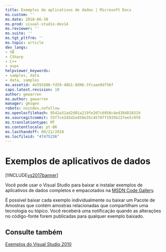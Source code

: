 ```yaml
---
title: Exemplos de aplicativos de dados | Microsoft Docs
ms.custom: ''
ms.date: 2018-06-30
ms.prod: visual-studio-dev14
ms.reviewer: ''
ms.suite: ''
ms.tgt_pltfrm: ''
ms.topic: article
dev_langs:
- VB
- CSharp
- C++
- aspx
helpviewer_keywords:
- samples, data
- data, samples
ms.assetid: 4e591600-fd59-48b1-8d96-3fcaae9df56f
caps.latest.revision: 10
author: gewarren
ms.author: gewarren
manager: ghogen
robots: noindex,nofollow
ms.openlocfilehash: 9542a31ad2d01a219fe207c6958c4ed38d818319
ms.sourcegitcommit: 55f7ce2d5d2e458e35c45787f1935b237ee5c9f8
ms.translationtype: MT
ms.contentlocale: pt-BR
ms.lasthandoff: 08/22/2018
ms.locfileid: "47475236"
---
```

# <a name="data-applications-samples"></a>Exemplos de aplicativos de dados
[!INCLUDE[vs2017banner](../includes/vs2017banner.md)]

Você pode usar o Visual Studio para baixar e instalar exemplos de aplicativos de dados completos e empacotados na [MSDN Code Gallery](http://go.microsoft.com/fwlink/?LinkId=254185).  
  
 É possível baixar cada exemplo individualmente ou baixar um Pacote de Amostras que contém amostras relacionadas que compartilham uma tecnologia ou tópico. Você receberá uma notificação quando as alterações no código-fonte forem publicadas para qualquer exemplo baixado.  
  
## <a name="see-also"></a>Consulte também  
 [Exemplos do Visual Studio 2010](http://go.microsoft.com/fwlink/?LinkId=150928)